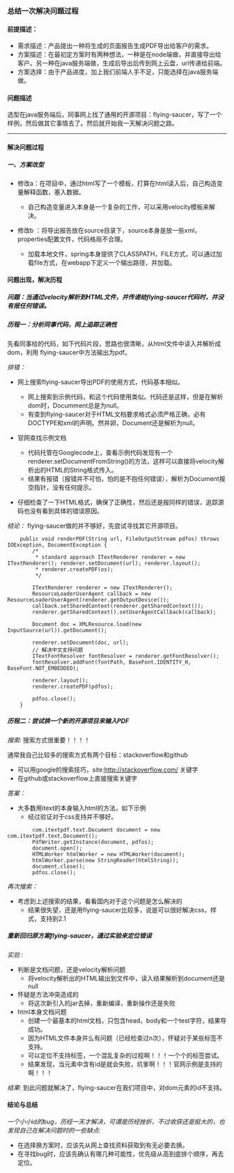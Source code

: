 
### 总结一次解决问题过程   
     
#### 前提描述：  
  
* 需求描述：产品提出一种将生成的页面报告生成PDF导出给客户的需求。  
* 方案描述：在最初定方案时有两种想法，一种是在node端做，并直接导出给客户。另一种在java服务端做，生成后导出后传到网上云盘，url传递给前端。  
* 方案选择：由于产品进度，加上我们前端人手不足，只能选择在java服务端做。    

#### 问题描述  
  
选型在java服务端后，同事网上找了通用的开源项目：flying-saucer，写了一个样例，然后做其它事情去了。然后就开始我一天解决问题之路。

------   

#### 解决问题过程      

##### 一、方案改型   
   
* 修改a：在项目中，通过html写了一个模板，打算在html读入后，自己构造变量解释函数，塞入数据。  
  * 自己构造变量进入本身是一个复杂的工作，可以采用velocity模板来解决。  

  
  
* 修改b ：将导出报告放在source目录下，source本身是放一些xml，properties配置文件，代码格局不合理。  
  * 加载本地文件，spring本身提供了CLASSPATH，FILE方式，可以通过加载file方式，在webapp下定义一个输出路径，并加载。   

#### 问题出现，解决历程   
  
##### 问题：当通过velocity解析到HTML文件，并传递给flying-saucer代码时，并没有报任何错误。  

##### 历程一：分析同事代码，网上追踪正确性  
先看同事给的代码，如下代码片段，思路也很清晰，从html文件中读入并解析成dom，利用  flying-saucer中方法输出为pdf。    

_排错：_  

* 网上搜索flying-saucer导出PDF的使用方式，代码基本相似。  
  
  * 网上搜索到示例代码，和这个代码使用类似。代码还是这样，但是在解析dom时，Documment总是为null。    
  * 有查到flying-saucer对于HTML文档要求格式必须严格正确，必有DOCTYPE和xml的声明。然并卵，Document还是解析为null。  
  
* 官网查找示例文档  
  *  代码托管在Googlecode上，查看示例代码发现有一个renderer.setDocumentFromString()的方法，这样可以直接将velocity解析出的HTML的String格式传入。
  *  结果有报错（报错并不可怕，怕的是不抱任何错误），解析为Document报空指针，没有任何提示。    

* 仔细检查了一下HTML格式，确保了正确性，然后还是报同样的错误，追踪源码也没有看到具体的错误原因。  

_结论：_  flying-saucer做的并不够好，先尝试寻找其它开源项目。


```  
    public void renderPDF(String url, FileOutputStream pdfos) throws IOException, DocumentException {
        /*
         * standard approach ITextRenderer renderer = new ITextRenderer(); renderer.setDocument(url); renderer.layout();
         * renderer.createPDF(os);
         */

        ITextRenderer renderer = new ITextRenderer();
        ResourceLoaderUserAgent callback = new ResourceLoaderUserAgent(renderer.getOutputDevice());
        callback.setSharedContext(renderer.getSharedContext());
        renderer.getSharedContext().setUserAgentCallback(callback);

        Document doc = XMLResource.load(new InputSource(url)).getDocument();

        renderer.setDocument(doc, url);
        // 解决中文支持问题
        ITextFontResolver fontResolver = renderer.getFontResolver();
        fontResolver.addFont(fontPath, BaseFont.IDENTITY_H, BaseFont.NOT_EMBEDDED);

        renderer.layout();
        renderer.createPDF(pdfos);

        pdfos.close();
    }      
```      

##### 历程二：尝试换一个新的开源项目来输入PDF  

_搜索:_ 搜索方式很重要！！！！    

通常我自己比较多的搜索方式有两个目标：stackoverflow和github    

* 可以用google的搜索技巧，site:http://stackoverflow.com/  关键字  
* 在github或stackoverflow上直接搜索关键字  

_答案：_    

* 大多数用itext的本身输入html的方法，如下示例  
  * 经过验证对于css支持并不够好。  

```  
        com.itextpdf.text.Document document = new com.itextpdf.text.Document();
        PdfWriter.getInstance(document, pdfos);
        document.open();
        HTMLWorker htmlWorker = new HTMLWorker(document);
        htmlWorker.parse(new StringReader(htmlString));
        document.close();
        pdfos.close();    
```       
        
_再次搜索：_  

* 考虑到上述搜索的结果，看看国内对于这个问题是怎么解决的    
  * 结果很失望，还是用flying-saucer比较多，说是可以很好解决css，样式，支持到2.1  


##### 重新回归原方案flying-saucer，通过实验来定位错误
 
_实验 :_     

* 判断是文档问题，还是velocity解析问题  
	* 将velocity解析出的HTML输出到文件中，读入结果解析到document还是null  
* 怀疑是方法冲突造成的  
  * 将这次新引入的jar去掉，重新编译，重新操作还是失败  
* html本身文档问题  
	* 创建一个最基本的html文档，只包含head，body和一个test字符，结果导成功。  
	* 因为HTML文件本身并么有问题（已经检查过n次），怀疑对于某些标签不支持。  
	* 可以定位不支持标签，一个混乱复杂的过程啊！！！一个个的标签尝试。
	* 结果发现，当元素中含有id是就会失败，坑爹啊！！！官网示例是支持的啊！！！  

_结果:_ 到此问题就解决了，flying-saucer在我们项目中，对dom元素的id不支持。  

#### 结论与总结    

_一个小小id的bug，历经一天才解决，可谓是历经挫折，不过收获还是挺大的，也发现自己在解决问题时的一些缺点:_  

* 在选择换方案时，应该先从网上查找资料获取到有无必要去换。  
* 在寻找bug时，应该先确认有哪几种可能性，优先级从高到底排个顺序，再去定位。     
      



 

